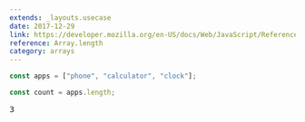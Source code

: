 ```yaml
---
extends: _layouts.usecase
date: 2017-12-29
link: https://developer.mozilla.org/en-US/docs/Web/JavaScript/Reference/Global_Objects/Array/length
reference: Array.length
category: arrays
---
```



```javascript
const apps = ["phone", "calculator", "clock"];

const count = apps.length;
```
<pre class="output">3</pre>
